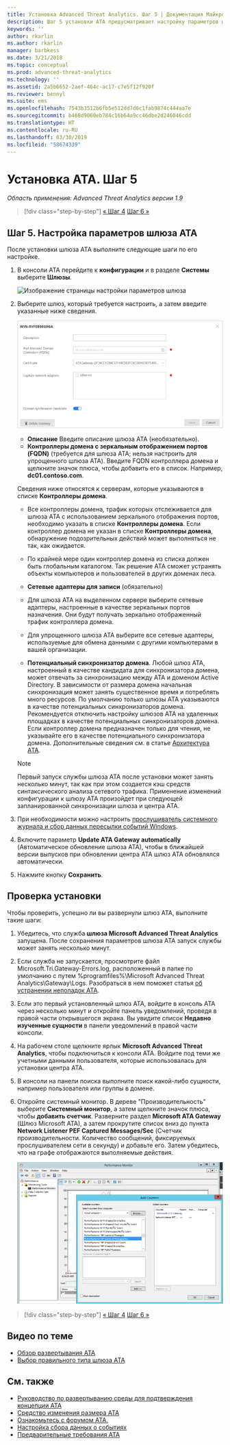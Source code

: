 ```yaml
---
title: Установка Advanced Threat Analytics. Шаг 5 | Документация Майкрософт
description: Шаг 5 установки ATA предусматривает настройку параметров шлюза ATA.
keywords: ''
author: rkarlin
ms.author: rkarlin
manager: barbkess
ms.date: 3/21/2018
ms.topic: conceptual
ms.prod: advanced-threat-analytics
ms.technology: ''
ms.assetid: 2a5b6652-2aef-464c-ac17-c7e5f12f920f
ms.reviewer: bennyl
ms.suite: ems
ms.openlocfilehash: 7543b3512b6fb5e512dd7d6c1fab9874c444aa7e
ms.sourcegitcommit: b468d9060eb784c16b64a9cc46dbe2d246046cdd
ms.translationtype: HT
ms.contentlocale: ru-RU
ms.lasthandoff: 03/30/2019
ms.locfileid: "58674339"
---
```

# <a name="install-ata---step-5"></a>Установка ATA. Шаг 5

*Область применения: Advanced Threat Analytics версии 1.9*

> [!div class="step-by-step"]
> [« Шаг 4](install-ata-step4.md)
> [Шаг 6 »](install-ata-step6.md)


## <a name="step-5-configure-the-ata-gateway-settings"></a>Шаг 5. Настройка параметров шлюза ATA

После установки шлюза ATA выполните следующие шаги по его настройке.

1. В консоли ATA перейдите к **конфигурации** и в разделе **Системы** выберите **Шлюзы**.
   
    ![Изображение страницы настройки параметров шлюза](media/ata-gw-config-1.png)


2. Выберите шлюз, который требуется настроить, а затем введите указанные ниже сведения.

   ![Изображение страницы настройки параметров шлюза](media/ATA-Gateways-config-2.png)

   - **Описание** Введите описание шлюза ATA (необязательно).
   - **Контроллеры домена с зеркальным отображением портов (FQDN)** (требуется для шлюза ATA; нельзя настроить для упрощенного шлюза ATA). Введите FQDN контроллера домена и щелкните значок плюса, чтобы добавить его в список. Например, **dc01.contoso.com**.

   Сведения ниже относятся к серверам, которые указываются в списке **Контроллеры домена**.  

   - Все контроллеры домена, трафик которых отслеживается для шлюза ATA с использованием зеркального отображения портов, необходимо указать в списке **Контроллеры домена**. Если контроллер домена не указан в списке **Контроллеры домена**, обнаружение подозрительных действий может выполняться не так, как ожидается.  
   - По крайней мере один контроллер домена из списка должен быть глобальным каталогом. Так решение ATA сможет устранять объекты компьютеров и пользователей в других доменах леса.

   - **Сетевые адаптеры для записи** (обязательно)
   - Для шлюза ATA на выделенном сервере выберите сетевые адаптеры, настроенные в качестве зеркальных портов назначения. Они будут получать зеркально отображенный трафик контроллера домена.
   - Для упрощенного шлюза ATA выберите все сетевые адаптеры, используемые для обмена данными с другими компьютерами в вашей организации.
  
   - **Потенциальный синхронизатор домена**. Любой шлюз ATA, настроенный в качестве кандидата для синхронизатора домена, может отвечать за синхронизацию между ATA и доменом Active Directory. В зависимости от размера домена начальная синхронизация может занять существенное время и потреблять много ресурсов. По умолчанию только шлюзы ATA указываются в качестве потенциальных синхронизаторов домена.
   Рекомендуется отключить настройку шлюзов ATA на удаленных площадках в качестве потенциальных синхронизаторов домена.
   Если контроллер домена предназначен только для чтения, не указывайте его в качестве потенциального синхронизатора домена. Дополнительные сведения см. в статье [Архитектура ATA](ata-architecture.md#ata-lightweight-gateway-features).

   > [!NOTE] 
   > Первый запуск службы шлюза ATA после установки может занять несколько минут, так как при этом создается кэш средств синтаксического анализа сетевого трафика.
   > Применение изменений конфигурации к шлюзу ATA произойдет при следующей запланированной синхронизации шлюза и центра ATA.

3. При необходимости можно настроить [прослушиватель системного журнала и сбор данных пересылки событий Windows](configure-event-collection.md). 
4. Включите параметр **Update ATA Gateway automatically** (Автоматическое обновление шлюза ATA), чтобы в ближайшей версии выпусков при обновлении центра ATA шлюз ATA обновлялся автоматически.

5. Нажмите кнопку **Сохранить**.


## <a name="validate-installations"></a>Проверка установки
Чтобы проверить, успешно ли вы развернули шлюз ATA, выполните такие шаги:

1.  Убедитесь, что служба **шлюза Microsoft Advanced Threat Analytics** запущена. После сохранения параметров шлюза ATA запуск службы может занять несколько минут.

2.  Если служба не запускается, просмотрите файл Microsoft.Tri.Gateway-Errors.log, расположенный в папке по умолчанию с путем %programfiles%\Microsoft Advanced Threat Analytics\Gateway\Logs. Разобраться в нем поможет статья [об устранении неполадок ATA](troubleshooting-ata-known-errors.md).

3.  Если это первый установленный шлюз ATA, войдите в консоль ATA через несколько минут и откройте панель уведомлений, проведя в правой части открывшегося экрана. Вы увидите список **Недавно изученные сущности** в панели уведомлений в правой части консоли.

4.  На рабочем столе щелкните ярлык **Microsoft Advanced Threat Analytics**, чтобы подключиться к консоли ATA. Войдите под теми же учетными данными пользователя, которые использовалась для установки центра ATA.
5.  В консоли на панели поиска выполните поиск какой-либо сущности, например пользователя или группы в домене.
6.  Откройте системный монитор. В дереве "Производительность" выберите **Системный монитор**, а затем щелкните значок плюса, чтобы **добавить счетчик**. Разверните раздел **Microsoft ATA Gateway** (Шлюз Microsoft ATA), а затем прокрутите список вниз до пункта **Network Listener PEF Captured Messages/Sec** (Счетчик производительности. Количество сообщений, фиксируемых прослушивателем сети в секунду) и добавьте его. Затем убедитесь, что на графе отображаются выполняемые действия.

    ![Изображение окна добавления счетчиков производительности](media/ATA-performance-monitoring-add-counters.png)


> [!div class="step-by-step"]
> [« Шаг 4](install-ata-step4.md)
> [Шаг 6 »](install-ata-step6.md)



## <a name="related-videos"></a>Видео по теме
- [Обзор развертывания ATA](https://channel9.msdn.com/Shows/Microsoft-Security/Overview-of-ATA-Deployment-in-10-Minutes)
- [Выбор правильного типа шлюза ATA](https://channel9.msdn.com/Shows/Microsoft-Security/ATA-Deployment-Choose-the-Right-Gateway-Type)


## <a name="see-also"></a>См. также
- [Руководство по развертыванию среды для подтверждения концепции ATA](http://aka.ms/atapoc)
- [Средство изменения размера ATA](http://aka.ms/atasizingtool)
- [Ознакомьтесь с форумом ATA.](https://social.technet.microsoft.com/Forums/security/home?forum=mata)
- [Настройка сбора данных о событиях](configure-event-collection.md)
- [Предварительные требования ATA](ata-prerequisites.md)

